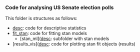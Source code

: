 ### Code for analysing US Senate election polls

This folder is structures as follows:

- [desc](https://github.com/SinaMaria412/predictors_of_polling_errors/tree/master/us_senate/analysis/desc): code for descriptive statistics
- [fit_stan](https://github.com/SinaMaria412/predictors_of_polling_errors/tree/master/us_senate/analysis/fit_stan): code for fitting stan models
  - [stan_ml]([desc](https://github.com/SinaMaria412/predictors_of_polling_errors/tree/master/us_senate/analysis/fit_stan/stan_ml): subfolder with stan models
- [results_vis]([desc](https://github.com/SinaMaria412/predictors_of_polling_errors/tree/master/us_senate/analysis/results_vis): code for plotting stan fit objects (results)
